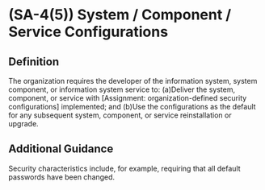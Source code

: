
# (SA-4(5)) System / Component / Service Configurations

## Definition

The organization requires the developer of the information system, system component, or information system service to:
(a)Deliver the system, component, or service with [Assignment: organization-defined security configurations] implemented; and
(b)Use the configurations as the default for any subsequent system, component, or service reinstallation or upgrade.

## Additional Guidance

Security characteristics include, for example, requiring that all default passwords have been changed.
